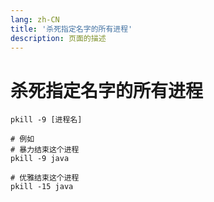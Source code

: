 ```yaml
---
lang: zh-CN
title: '杀死指定名字的所有进程'
description: 页面的描述
---
```



# 杀死指定名字的所有进程

```shell
pkill -9 [进程名] 

# 例如
# 暴力结束这个进程
pkill -9 java

# 优雅结束这个进程
pkill -15 java 
```


<Comment></Comment>

